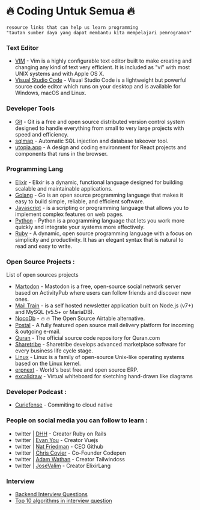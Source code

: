 # :fire: Coding Untuk Semua :fire:
```
resource links that can help us learn programming
"tautan sumber daya yang dapat membantu kita mempelajari pemrograman"
```

### Text Editor
* [VIM](/text-editor/vim.md) - Vim is a highly configurable text editor built to make creating and changing any kind of text very efficient. It is included as "vi" with most UNIX systems and with Apple OS X.
* [Visual Studio Code](/text-editor/visual-studio-code.md) - Visual Studio Code is a lightweight but powerful source code editor which runs on your desktop and is available for Windows, macOS and Linux.

### Developer Tools
* [Git](/tools/git.md) - Git is a free and open source distributed version control system designed to handle everything from small to very large projects with speed and efficiency.
* [sqlmap](https://github.com/sqlmapproject/sqlmap) - Automatic SQL injection and database takeover tool.
* [utopia.app](https://utopia.app/) - A design and coding environment for React projects and components that runs in the browser.


### Programming Lang
*  [Elixir](/programming-lang/elixir.md) - Elixir is a dynamic, functional language designed for building scalable and maintainable applications.
*  [Golang](/programming-lang/golang.md) - Go is an open source programming language that makes it easy to build simple, reliable, and efficient software.
*  [Javascript](/programming-lang/javascript.md) - is a scripting or programming language that allows you to implement complex features on web pages.
*  [Python](/programming-lang/python.md) - Python is a programming language that lets you work more quickly and integrate your systems more effectively.
*  [Ruby](/programming-lang/ruby.md) - A dynamic, open source programming language with a focus on simplicity and productivity. It has an elegant syntax that is natural to read and easy to write.

### Open Source Projects :
List of open sources projects
  - [Martodon](https://github.com/tootsuite/mastodon) - Mastodon is a free, open-source social network server based on ActivityPub where users can follow friends and discover new ones.
  - [Mail Train](https://github.com/Mailtrain-org/mailtrain) - is a self hosted newsletter application built on Node.js (v7+) and MySQL (v5.5+ or MariaDB).
  - [NocoDb](https://github.com/nocodb/nocodb) - 🔥 🔥 The Open Source Airtable alternative.
  - [Postal](https://github.com/postalhq/postal) - A fully featured open source mail delivery platform for incoming & outgoing e-mail.
  - [Quran](https://github.com/quran/quran.com-frontend-v2) - The official source code repository for Quran.com 
  - [Sharetribe](https://github.com/sharetribe/sharetribe) - Sharetribe develops advanced marketplace software for every business life cycle stage.
  - [Linux](oss-projects/linux.md) - Linux is a family of open-source Unix-like operating systems based on the Linux kernel.
  - [erpnext](https://github.com/frappe/erpnext) - World's best free and open source ERP.
  - [excalidraw](https://github.com/excalidraw/excalidraw) - Virtual whiteboard for sketching hand-drawn like diagrams

### Developer Podcast :
  - [Curiefense](https://podcast.curiefense.io/episodes) - Commiting to cloud native
 
### People on social media you can follow to learn :
  - twitter | [DHH](https://twitter.com/dhh) - Creator Ruby on Rails
  - twitter | [Evan You](https://twitter.com/youyuxi) - Creator Vuejs
  - twitter | [Nat Friedman](https://twitter.com/natfriedman) - CEO Github
  - twitter | [Chris Coyier](https://twitter.com/chriscoyier) - Co-Founder Codepen
  - twitter | [Adam Wathan](https://twitter.com/adamwathan) - Creator Tailwindcss
  - twitter | [JoseValim](https://twitter.com/josevalim) - Creator ElixirLang

### Interview
*  [Backend Interview Questions](https://github.com/arialdomartini/Back-End-Developer-Interview-Questions)
*  [Top 10 algorithms in interview question](https://www.geeksforgeeks.org/top-10-algorithms-in-interview-questions/)
